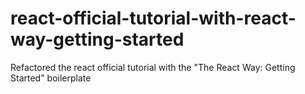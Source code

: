 # react-official-tutorial-with-react-way-getting-started
Refactored the react official tutorial with the "The React Way: Getting Started" boilerplate
